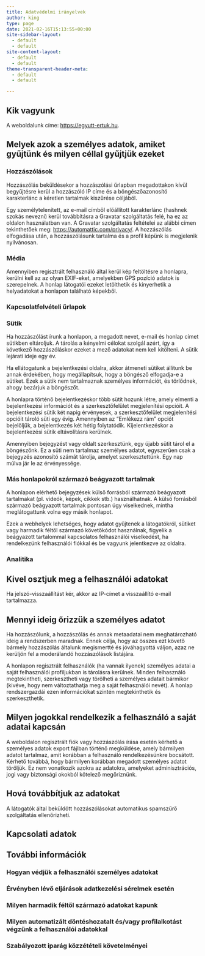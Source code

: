 ```yaml
---
title: Adatvédelmi irányelvek
author: king
type: page
date: 2021-02-16T15:13:55+00:00
site-sidebar-layout:
  - default
  - default
site-content-layout:
  - default
  - default
theme-transparent-header-meta:
  - default
  - default

---
```

## Kik vagyunk

A weboldalunk címe: https://egyutt-ertuk.hu.

## Melyek azok a személyes adatok, amiket gyűjtünk és milyen céllal gyűjtjük ezeket

### Hozzászólások

Hozzászólás beküldésekor a hozzászólási űrlapban megadottakon kívül begyűjtésre kerül a hozzászóló IP címe és a böngészőazonosító karakterlánc a kéretlen tartalmak kiszűrése céljából.

Egy személytelenített, az e-mail címből előállított karakterlánc (hashnek szokás nevezni) kerül továbbításra a Gravatar szolgáltatás felé, ha ez az oldalon használatban van. A Gravatar szolgáltatás feltételei az alábbi címen tekinthetőek meg: https://automattic.com/privacy/. A hozzászólás elfogadása után, a hozzászólásunk tartalma és a profil képünk is megjelenik nyilvánosan.

### Média

Amennyiben regisztrált felhasználó által kerül kép feltöltésre a honlapra, kerülni kell az az olyan EXIF-eket, amelyekben GPS pozíció adatok is szerepelnek. A honlap látogatói ezeket letölthetik és kinyerhetik a helyadatokat a honlapon található képekből.

### Kapcsolatfelvételi űrlapok

### Sütik

Ha hozzászólást írunk a honlapon, a megadott nevet, e-mail és honlap címet sütikben eltároljuk. A tárolás a kényelmi célokat szolgál azért, így a következő hozzászóláskor ezeket a mező adatokat nem kell kitölteni. A sütik lejárati ideje egy év.

Ha ellátogatunk a bejelentkezési oldalra, akkor átmeneti sütiket állítunk be annak érdekében, hogy megállapítsuk, hogy a böngésző elfogadja-e a sütiket. Ezek a sütik nem tartalmaznak személyes információt, és törlődnek, ahogy bezárjuk a böngészőt.

A honlapra történő bejelentkezéskor több sütit hozunk létre, amely elmenti a bejelentkezési információt és a szerkesztőfelület megjelenítési opcióit. A bejelentkezési sütik két napig érvényesek, a szerkesztőfelület megjelenítési opcióit tároló süti egy évig. Amennyiben az &#8220;Emlékezz rám&#8221; opciót bejelöljük, a bejelentkezés két hétig folytatódik. Kijelentkezéskor a bejelentkezési sütik eltávolításra kerülnek.

Amennyiben bejegyzést vagy oldalt szerkesztünk, egy újabb sütit tárol el a böngészőnk. Ez a süti nem tartalmaz személyes adatot, egyszerűen csak a bejegyzés azonosító számát tárolja, amelyet szerkesztettünk. Egy nap múlva jár le az érvényessége.

### Más honlapokról származó beágyazott tartalmak

A honlapon elérhető bejegyzések külső forrásból származó beágyazott tartalmakat (pl. videók, képek, cikkek stb.) használhatnak. A külső forrásból származó beágyazott tartalmak pontosan úgy viselkednek, mintha meglátogattunk volna egy másik honlapot.

Ezek a webhelyek lehetséges, hogy adatot gyűjtenek a látogatókról, sütiket vagy harmadik féltől származó követőkódot használnak, figyelik a beágyazott tartalommal kapcsolatos felhasználói viselkedést, ha rendelkezünk felhasználói fiókkal és be vagyunk jelentkezve az oldalra.

### Analitika

## Kivel osztjuk meg a felhasználói adatokat

Ha jelszó-visszaállítást kér, akkor az IP-címet a visszaállító e-mail tartalmazza.

## Mennyi ideig őrizzük a személyes adatot

Ha hozzászólunk, a hozzászólás és annak metaadatai nem meghatározható ideig a rendszerben maradnak. Ennek célja, hogy az összes ezt követő bármely hozzászólás általunk megismertté és jóváhagyottá váljon, azaz ne kerüljön fel a moderálandó hozzászólások listájára.

A honlapon regisztrált felhasználók (ha vannak ilyenek) személyes adatai a saját felhasználói profiljukban is tárolásra kerülnek. Minden felhasználó megtekintheti, szerkesztheti vagy törölheti a személyes adatait bármikor (kivéve, hogy nem változtathatja meg a saját felhasználói nevét). A honlap rendszergazdái ezen információkat szintén megtekinthetik és szerkeszthetik.

## Milyen jogokkal rendelkezik a felhasználó a saját adatai kapcsán

A weboldalon regisztrált fiók vagy hozzászólás írása esetén kérhető a személyes adatok export fájlban történő megküldése, amely bármilyen adatot tartalmaz, amit korábban a felhasználó rendelkezésünkre bocsátott. Kérhető továbbá, hogy bármilyen korábban megadott személyes adatot töröljük. Ez nem vonatkozik azokra az adatokra, amelyeket adminisztrációs, jogi vagy biztonsági okokból kötelező megőriznünk.

## Hová továbbítjuk az adatokat

A látogatók által beküldött hozzászólásokat automatikus spamszűrő szolgáltatás ellenőrizheti.

## Kapcsolati adatok

## További információk

### Hogyan védjük a felhasználói személyes adatokat

### Érvényben lévő eljárások adatkezelési sérelmek esetén

### Milyen harmadik féltől származó adatokat kapunk

### Milyen automatizált döntéshozatalt és/vagy profilalkotást végzünk a felhasználói adatokkal

### Szabályozott iparág közzétételi követelményei